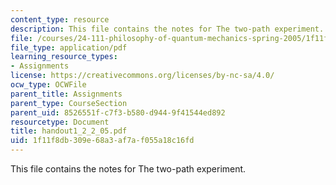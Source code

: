 ```yaml
---
content_type: resource
description: This file contains the notes for The two-path experiment.
file: /courses/24-111-philosophy-of-quantum-mechanics-spring-2005/1f11f8db309e68a3af7af055a18c16fd_handout1_2_2_05.pdf
file_type: application/pdf
learning_resource_types:
- Assignments
license: https://creativecommons.org/licenses/by-nc-sa/4.0/
ocw_type: OCWFile
parent_title: Assignments
parent_type: CourseSection
parent_uid: 8526551f-c7f3-b580-d944-9f41544ed892
resourcetype: Document
title: handout1_2_2_05.pdf
uid: 1f11f8db-309e-68a3-af7a-f055a18c16fd
---
```

This file contains the notes for The two-path experiment.